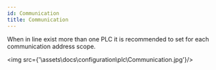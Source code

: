 ```yaml
---
id: Communication
title: Communication
---
```


When in line exist more than one PLC it is recommended to set for each communication address scope.

<img src={'\\assets\\docs\\configuration\\plc\\Communication.jpg'}/>
